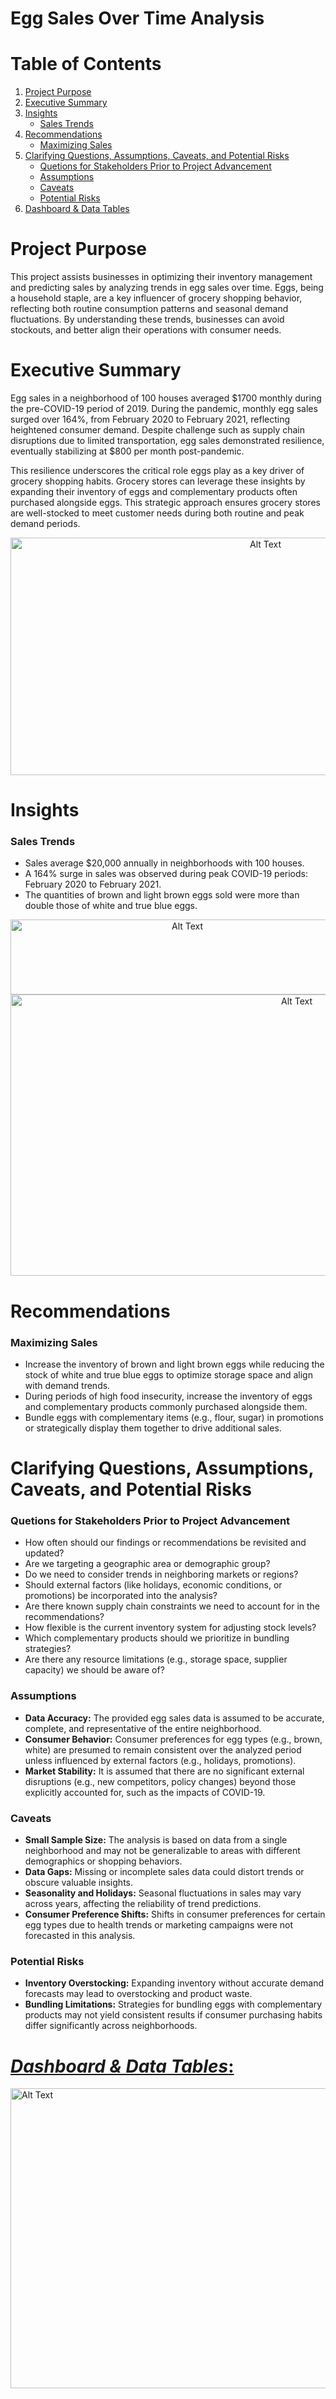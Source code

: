 # Egg Sales Over Time Analysis
# Table of Contents
1. [Project Purpose](https://github.com/blackbunny07/Excel-Projects/blob/main/Egg%20Sales%20Over%20Time/README.md#project-purpose)
2. [Executive Summary](https://github.com/blackbunny07/Excel-Projects/blob/main/Egg%20Sales%20Over%20Time/README.md#executive-summary)
3. [Insights](https://github.com/blackbunny07/Excel-Projects/blob/main/Egg%20Sales%20Over%20Time/README.md#insights)
   - [Sales Trends](https://github.com/blackbunny07/Excel-Projects/blob/main/Egg%20Sales%20Over%20Time/README.md#sales-trends)
4. [Recommendations](https://github.com/blackbunny07/Excel-Projects/blob/main/Egg%20Sales%20Over%20Time/README.md#recommendations)
   - [Maximizing Sales](https://github.com/blackbunny07/Excel-Projects/blob/main/Egg%20Sales%20Over%20Time/README.md#maximizing-sales)
5. [Clarifying Questions, Assumptions, Caveats, and Potential Risks](https://github.com/blackbunny07/Excel-Projects/blob/main/Egg%20Sales%20Over%20Time/README.md#clarifying-questions-assumptions-caveats-and-potential-risks)
   - [Quetions for Stakeholders Prior to Project Advancement](https://github.com/blackbunny07/Excel-Projects/blob/main/Egg%20Sales%20Over%20Time/README.md#quetions-for-stakeholders-prior-to-project-advancement)
   - [Assumptions](https://github.com/blackbunny07/Excel-Projects/blob/main/Egg%20Sales%20Over%20Time/README.md#assumptions)
   - [Caveats](https://github.com/blackbunny07/Excel-Projects/blob/main/Egg%20Sales%20Over%20Time/README.md#caveats)
   - [Potential Risks](https://github.com/blackbunny07/Excel-Projects/blob/main/Egg%20Sales%20Over%20Time/README.md#potential-risks)
6. [Dashboard & Data Tables](https://github.com/blackbunny07/Excel-Projects/blob/main/Egg%20Sales%20Over%20Time/README.md#excel-project-egg-sales-over-time)
# Project Purpose
This project assists businesses in optimizing their inventory management and predicting sales by analyzing trends in egg sales over time. Eggs, being a household staple, are a key influencer of grocery shopping behavior, reflecting both routine consumption patterns and seasonal demand fluctuations. By understanding these trends, businesses can avoid stockouts, and better align their operations with consumer needs.
# Executive Summary
Egg sales in a neighborhood of 100 houses averaged $1700 monthly during the pre-COVID-19 period of 2019. During the pandemic, monthly egg sales surged over 164%, from February 2020 to February 2021, reflecting heightened consumer demand. Despite challenge such as supply chain disruptions due to limited transportation, egg sales demonstrated resilience, eventually stabilizing at $800 per month post-pandemic.

This resilience underscores the critical role eggs play as a key driver of grocery shopping habits. Grocery stores can leverage these insights by expanding their inventory of eggs and complementary products often purchased alongside eggs. This strategic approach ensures grocery stores are well-stocked to meet customer needs during both routine and peak demand periods.
<p align="center">
  <img src="https://github.com/user-attachments/assets/1fe5a41f-b63d-417b-a82d-eec1d99aec39" alt="Alt Text" width="800" height="380">
</p>

# Insights
### Sales Trends
- Sales average $20,000 annually in neighborhoods with 100 houses.
- A 164% surge in sales was observed during peak COVID-19 periods: February 2020 to February 2021.
- The quantities of brown and light brown eggs sold were more than double those of white and true blue eggs.

<p align="center">
  <img src="https://github.com/user-attachments/assets/b6a71636-602a-406b-a18d-a6204f4ed61b" alt="Alt Text" width="550" height="120">
  <img src="https://github.com/user-attachments/assets/b29da92a-487c-440c-968f-df9873bc1696" alt="Alt Text" width="900" height="450">
</p>

# Recommendations
### Maximizing Sales
- Increase the inventory of brown and light brown eggs while reducing the stock of white and true blue eggs to optimize storage space and align with demand trends.
- During periods of high food insecurity, increase the inventory of eggs and complementary products commonly purchased alongside them.
- Bundle eggs with complementary items (e.g., flour, sugar) in promotions or strategically display them together to drive additional sales.

# Clarifying Questions, Assumptions, Caveats, and Potential Risks
### Quetions for Stakeholders Prior to Project Advancement
- How often should our findings or recommendations be revisited and updated?
- Are we targeting a geographic area or demographic group?
- Do we need to consider trends in neighboring markets or regions?
- Should external factors (like holidays, economic conditions, or promotions) be incorporated into the analysis?
- Are there known supply chain constraints we need to account for in the recommendations?
- How flexible is the current inventory system for adjusting stock levels?
- Which complementary products should we prioritize in bundling strategies?
- Are there any resource limitations (e.g., storage space, supplier capacity) we should be aware of?
### Assumptions
- **Data Accuracy:** The provided egg sales data is assumed to be accurate, complete, and representative of the entire neighborhood.
- **Consumer Behavior:** Consumer preferences for egg types (e.g., brown, white) are presumed to remain consistent over the analyzed period unless influenced by external factors (e.g., holidays, promotions).
- **Market Stability:** It is assumed that there are no significant external disruptions (e.g., new competitors, policy changes) beyond those explicitly accounted for, such as the impacts of COVID-19.
### Caveats
- **Small Sample Size:** The analysis is based on data from a single neighborhood and may not be generalizable to areas with different demographics or shopping behaviors.
- **Data Gaps:** Missing or incomplete sales data could distort trends or obscure valuable insights.
- **Seasonality and Holidays:** Seasonal fluctuations in sales may vary across years, affecting the reliability of trend predictions.
- **Consumer Preference Shifts:** Shifts in consumer preferences for certain egg types due to health trends or marketing campaigns were not forecasted in this analysis.
### Potential Risks
- **Inventory Overstocking:** Expanding inventory without accurate demand forecasts may lead to overstocking and product waste.
- **Bundling Limitations:** Strategies for bundling eggs with complementary products may not yield consistent results if consumer purchasing habits differ significantly across neighborhoods.

# [*Dashboard & Data Tables*:](https://1drv.ms/x/c/cb9295239b7c9138/Ed4uXIDXmV1NinHKojc7b2IBXMmIoX0AnvgUPL1bgk7eog?e=fzAjnH)
<img src="https://github.com/user-attachments/assets/c47b12f4-f63f-4f6c-b424-792eea9316bb" alt="Alt Text" width="1000" height="480">




